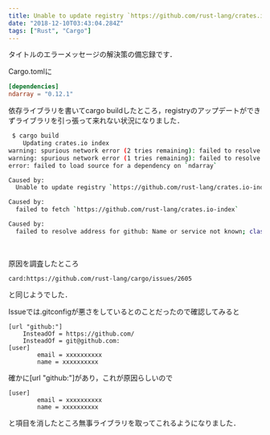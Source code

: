```yaml
---
title: Unable to update registry `https://github.com/rust-lang/crates.io-index`
date: "2018-12-10T03:43:04.284Z"
tags: ["Rust", "Cargo"]
---
```


タイトルのエラーメッセージの解決策の備忘録です．

Cargo.tomlに

```toml
[dependencies]
ndarray = "0.12.1"
```

依存ライブラリを書いてcargo buildしたところ，registryのアップデートができずライブラリを引っ張って来れない状況になりました．

```bash
 $ cargo build
    Updating crates.io index
warning: spurious network error (2 tries remaining): failed to resolve address for github: Name or service not known; class=Net (12)
warning: spurious network error (1 tries remaining): failed to resolve address for github: Name or service not known; class=Net (12)
error: failed to load source for a dependency on `ndarray`

Caused by:
  Unable to update registry `https://github.com/rust-lang/crates.io-index`

Caused by:
  failed to fetch `https://github.com/rust-lang/crates.io-index`

Caused by:
  failed to resolve address for github: Name or service not known; class=Net (12)
```

<br>

原因を調査したところ

`card:https://github.com/rust-lang/cargo/issues/2605`

と同じようでした．

Issueでは.gitconfigが悪さをしているとのことだったので確認してみると

```gitconfig
[url "github:"]
    InsteadOf = https://github.com/
    InsteadOf = git@github.com:
[user]
        email = xxxxxxxxxx
        name = xxxxxxxxxx
```

確かに[url "github:"]があり，これが原因らしいので

```gitconfig
[user]
        email = xxxxxxxxxx
        name = xxxxxxxxxx
```

と項目を消したところ無事ライブラリを取ってこれるようになりました．
